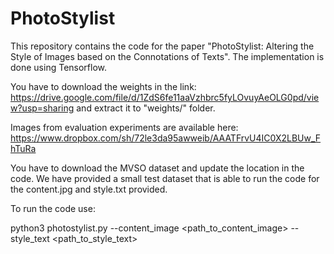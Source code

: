 # PhotoStylist
This repository contains the code for the paper "PhotoStylist: Altering the Style of Images based on the Connotations of Texts". 
The implementation is done using Tensorflow. 

You have to download the weights in the link: https://drive.google.com/file/d/1ZdS6fe11aaVzhbrc5fyLOvuyAeOLG0pd/view?usp=sharing and extract it to "weights/" folder.

Images from evaluation experiments are available here: https://www.dropbox.com/sh/72le3da95awweib/AAATFrvU4IC0X2LBUw_FhTuRa

You have to download the MVSO dataset and update the location in the code. We have provided a small test dataset that is able to run the code for the content.jpg and style.txt provided.

To run the code use:

python3 photostylist.py --content_image <path_to_content_image> --style_text <path_to_style_text>
